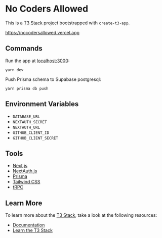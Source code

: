# No Coders Allowed

This is a [T3 Stack](https://create.t3.gg/) project bootstrapped with `create-t3-app`.

https://nocodersallowed.vercel.app

## Commands

Run the app at [localhost:3000](http://localhost:3000):

```
yarn dev
```

Push Prisma schema to Supabase postgresql:

```
yarn prisma db push
```

## Environment Variables

- `DATABASE_URL`
- `NEXTAUTH_SECRET`
- `NEXTAUTH_URL`
- `GITHUB_CLIENT_ID`
- `GITHUB_CLIENT_SECRET`

## Tools

- [Next.js](https://nextjs.org)
- [NextAuth.js](https://next-auth.js.org)
- [Prisma](https://prisma.io)
- [Tailwind CSS](https://tailwindcss.com)
- [tRPC](https://trpc.io)

## Learn More

To learn more about the [T3 Stack](https://create.t3.gg/), take a look at the following resources:

- [Documentation](https://create.t3.gg/)
- [Learn the T3 Stack](https://create.t3.gg/en/faq#what-learning-resources-are-currently-available)
